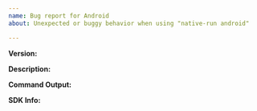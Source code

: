 ```yaml
---
name: Bug report for Android
about: Unexpected or buggy behavior when using "native-run android"

---
```


**Version:**

<!-- Please post the output of "native-run --version" -->


**Description:**

<!-- Please describe the problem you're having. -->


**Command Output:**

<!-- IMPORTANT: Please run your command with the "--verbose" flag to show all debugging output. -->


**SDK Info:**

<!-- Please post the output of "native-run android --sdk-info". -->


